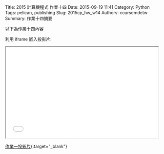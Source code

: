 Title: 2015 計算機程式 作業十四
Date: 2015-09-19 11:41
Category: Python
Tags: pelican, publishing
Slug: 2015cp_hw_w14
Authors: coursemdetw
Summary: 作業十四摘要

以下為作業十四內容

利用 iframe 嵌入投影片:

<iframe src="40423113_cp_w14_p.html" width="500" height="300"></iframe>

[作業一投影片](40423113_cp_w14_p.html){:target="_blank"}

